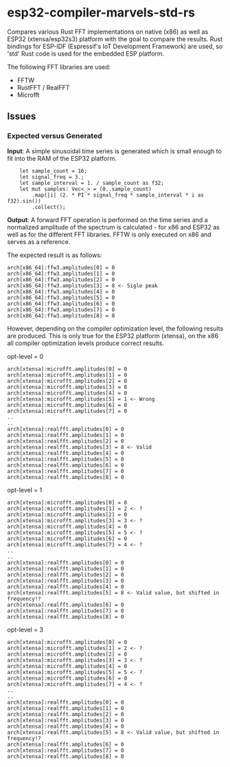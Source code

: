 # esp32-compiler-marvels-std-rs

Compares various Rust FFT implementations on native (x86) as well as ESP32 (xtensa/esp32s3) platform with the goal to compare the results.
Rust bindings for ESP-IDF (Espressif's IoT Development Framework) are used, so 'std' Rust code is used for the embedded ESP platform.

The following FFT libraries are used:
- FFTW
- RustFFT / RealFFT
- Microfft


## Issues

### Expected versus Generated

**Input**: A simple sinusoidal time series is generated which is small enough to fit into the RAM of the ESP32 platform.

```
    let sample_count = 16;
    let signal_freq = 3.;
    let sample_interval = 1. / sample_count as f32;
    let mut samples: Vec<_> = (0..sample_count)
        .map(|i| (2. * PI * signal_freq * sample_interval * i as f32).sin())
        .collect();
```

**Output**: A forward FFT operation is performed on the time series and a normalized amplitude of the spectrum is calculated - for x86 and ESP32 as well as for the different FFT libraries. FFTW is only executed on x86 and serves as a reference.

The expected result is as follows:

```
arch[x86_64]:ffw3.amplitudes[0] = 0
arch[x86_64]:ffw3.amplitudes[1] = 0
arch[x86_64]:ffw3.amplitudes[2] = 0
arch[x86_64]:ffw3.amplitudes[3] = 8 <- Sigle peak
arch[x86_64]:ffw3.amplitudes[4] = 0
arch[x86_64]:ffw3.amplitudes[5] = 0
arch[x86_64]:ffw3.amplitudes[6] = 0
arch[x86_64]:ffw3.amplitudes[7] = 0
arch[x86_64]:ffw3.amplitudes[8] = 0
```

However, depending on the compiler optimization level, the following results are produced. This is only true for the ESP32 platform (xtensa), on the x86 all compiler optimization levels produce correct results.

opt-level = 0

```
arch[xtensa]:microfft.amplitudes[0] = 0
arch[xtensa]:microfft.amplitudes[1] = 0
arch[xtensa]:microfft.amplitudes[2] = 0
arch[xtensa]:microfft.amplitudes[3] = 8
arch[xtensa]:microfft.amplitudes[4] = 0
arch[xtensa]:microfft.amplitudes[5] = 1 <- Wrong
arch[xtensa]:microfft.amplitudes[6] = 0
arch[xtensa]:microfft.amplitudes[7] = 0
..
..
arch[xtensa]:realfft.amplitudes[0] = 0
arch[xtensa]:realfft.amplitudes[1] = 0
arch[xtensa]:realfft.amplitudes[2] = 0
arch[xtensa]:realfft.amplitudes[3] = 8 <- Valid
arch[xtensa]:realfft.amplitudes[4] = 0
arch[xtensa]:realfft.amplitudes[5] = 0
arch[xtensa]:realfft.amplitudes[6] = 0
arch[xtensa]:realfft.amplitudes[7] = 0
arch[xtensa]:realfft.amplitudes[8] = 0

```

opt-level = 1

```
arch[xtensa]:microfft.amplitudes[0] = 0
arch[xtensa]:microfft.amplitudes[1] = 2 <- ?
arch[xtensa]:microfft.amplitudes[2] = 0
arch[xtensa]:microfft.amplitudes[3] = 3 <- ?
arch[xtensa]:microfft.amplitudes[4] = 0
arch[xtensa]:microfft.amplitudes[5] = 5 <- ?
arch[xtensa]:microfft.amplitudes[6] = 0
arch[xtensa]:microfft.amplitudes[7] = 4 <- ?
..
..
arch[xtensa]:realfft.amplitudes[0] = 0
arch[xtensa]:realfft.amplitudes[1] = 0
arch[xtensa]:realfft.amplitudes[2] = 0
arch[xtensa]:realfft.amplitudes[3] = 0
arch[xtensa]:realfft.amplitudes[4] = 0
arch[xtensa]:realfft.amplitudes[5] = 8 <- Valid value, but shifted in frequency!?
arch[xtensa]:realfft.amplitudes[6] = 0
arch[xtensa]:realfft.amplitudes[7] = 0
arch[xtensa]:realfft.amplitudes[8] = 0
```

opt-level = 3

```
arch[xtensa]:microfft.amplitudes[0] = 0
arch[xtensa]:microfft.amplitudes[1] = 2 <- ?
arch[xtensa]:microfft.amplitudes[2] = 0
arch[xtensa]:microfft.amplitudes[3] = 3 <- ?
arch[xtensa]:microfft.amplitudes[4] = 0
arch[xtensa]:microfft.amplitudes[5] = 5 <- ?
arch[xtensa]:microfft.amplitudes[6] = 0
arch[xtensa]:microfft.amplitudes[7] = 4 <- ?
..
..
arch[xtensa]:realfft.amplitudes[0] = 0
arch[xtensa]:realfft.amplitudes[1] = 0
arch[xtensa]:realfft.amplitudes[2] = 0
arch[xtensa]:realfft.amplitudes[3] = 0
arch[xtensa]:realfft.amplitudes[4] = 0
arch[xtensa]:realfft.amplitudes[5] = 8 <- Valid value, but shifted in frequency!?
arch[xtensa]:realfft.amplitudes[6] = 0
arch[xtensa]:realfft.amplitudes[7] = 0
arch[xtensa]:realfft.amplitudes[8] = 0
```



